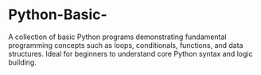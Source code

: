 # Python-Basic-
A collection of basic Python programs demonstrating fundamental programming concepts such as loops, conditionals, functions, and data structures. Ideal for beginners to understand core Python syntax and logic building.
